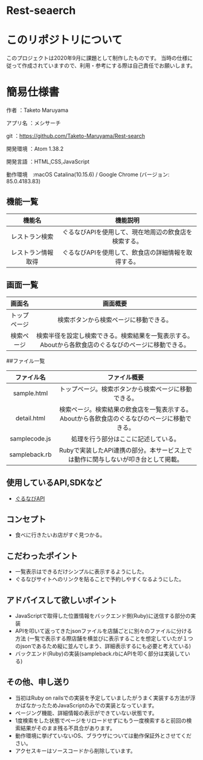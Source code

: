 # Rest-seaerch
# このリポジトリについて

このプロジェクトは2020年9月に課題として制作したものです。
当時の仕様に従って作成されていますので、利用・参考にする際は自己責任でお願いします。

# 簡易仕様書

作者     ：Taketo Maruyama

アプリ名 ：メシサーチ

git      ：https://github.com/Taketo-Maruyama/Rest-search

開発環境 ：Atom 1.38.2

開発言語 ：HTML,CSS,JavaScript

動作環境　:macOS Catalina(10.15.6) / Google Chrome (バージョン: 85.0.4183.83)

## 機能一覧

|機能名|機能説明|
|:--:|:--:|
|レストラン検索|ぐるなびAPIを使用して、現在地周辺の飲食店を検索する。|
|レストラン情報取得|ぐるなびAPIを使用して、飲食店の詳細情報を取得する。|


## 画面一覧

|画面名|画面概要|
|:--:|:--:|
|トップページ|検索ボタンから検索ページに移動できる。|
|検索ページ|検索半径を設定し検索できる。検索結果を一覧表示する。Aboutから各飲食店のぐるなびのページに移動できる。|

##ファイル一覧

|ファイル名|ファイル概要|
|:--:|:--:|
|sample.html|トップページ。検索ボタンから検索ページに移動できる。|
|detail.html|検索ページ。検索結果の飲食店を一覧表示する。Aboutから各飲食店のぐるなびのページに移動できる。|
|samplecode.js|処理を行う部分はここに記述している。|
|sampleback.rb|Rubyで実装したAPI連携の部分。本サービス上では動作に関与しないが叩き台として掲載。|

## 使用しているAPI,SDKなど

- [ぐるなびAPI](http://api.gnavi.co.jp/api/manual/restsearch/)


## コンセプト

- 食べに行きたいお店がすぐ見つかる。


## こだわったポイント

- 一覧表示はできるだけシンプルに表示するようにした。
- ぐるなびサイトへのリンクを貼ることで予約しやすくなるようにした。


## アドバイスして欲しいポイント

- JavaScriptで取得した位置情報をバックエンド側(Ruby)に送信する部分の実装
- APIを叩いて返ってきたjsonファイルを店舗ごとに別々のファイルに分ける方法
(一覧で表示する際店舗を横並びに表示することを想定していたが１つのjsonであるため縦に並んでしまう、詳細表示するにも必要と考えている)
- バックエンド(Ruby)の実装(sampleback.rbにAPIを叩く部分は実装している)


## その他、申し送り

- 当初はRuby on railsでの実装を予定していましたがうまく実装する方法が浮かばなかったためJavaScriptのみでの実装となっています。
- ページング機能、詳細情報の表示ができていない状態です。
- 1度検索をした状態でページをリロードせずにもう一度検索すると前回の検索結果がそのまま残る不具合があります。
- 動作環境に挙げていないOS、ブラウザについては動作保証外とさせてください。
- アクセスキーはソースコードから削除しています。
